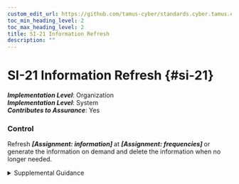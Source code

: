 ```yaml
---
custom_edit_url: https://github.com/tamus-cyber/standards.cyber.tamus.edu/tree/main/static/content/tamus.edu/TAMUS_profile.xml
toc_min_heading_level: 2
toc_max_heading_level: 2
title: SI-21 Information Refresh
description: ""
---
```


# SI-21 Information Refresh {#si-21}

_**Implementation Level**_: Organization\
_**Implementation Level**_: System\
_**Contributes to Assurance**_: Yes

### Control

Refresh <strong>                  <em>[Assignment: information]</em>               </strong> at <strong>                  <em>[Assignment: frequencies]</em>               </strong> or generate the information on demand and delete the information when no longer needed.

<details>
  <summary>Supplemental Guidance</summary>

Retaining information for longer than it is needed makes it an increasingly valuable and enticing target for adversaries. Keeping information available for the minimum period of time needed to support organizational missions or business functions reduces the opportunity for adversaries to compromise, capture, and exfiltrate that information.

</details>

